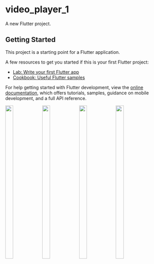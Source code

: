 # video_player_1

A new Flutter project.

## Getting Started

This project is a starting point for a Flutter application.

A few resources to get you started if this is your first Flutter project:

- [Lab: Write your first Flutter app](https://docs.flutter.dev/get-started/codelab)
- [Cookbook: Useful Flutter samples](https://docs.flutter.dev/cookbook)

For help getting started with Flutter development, view the
[online documentation](https://docs.flutter.dev/), which offers tutorials, samples, guidance on
mobile development, and a full API reference.


<P>
<img src = "https://user-images.githubusercontent.com/114208599/228534569-980f66ef-8792-4bea-9142-387b8d467c14.png"width=22% height=35%>
<img src = "https://user-images.githubusercontent.com/114208599/228534771-bbfeea9d-2201-4d35-a83d-d3d0c44d72d9.png"width=22% height=35%>
<img src = "https://user-images.githubusercontent.com/114208599/228534935-e802b5da-fb62-4874-be67-05373d5947ff.png"width=22% height=35%>
<img src = "https://user-images.githubusercontent.com/114208599/228535096-a41f355c-0932-4020-b0ad-48b9c2307a8f.png"width=22% height=35%>

<P>

